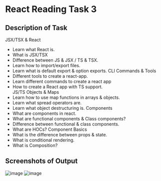 # React Reading Task 3

## Description of Task

JSX/TSX & React
- Learn what React is.
- What is JSX/TSX
- Difference between JS & JSX / TS & TSX.
- Learn how to import/export files.
- Learn what is default export & option exports.
CLI Commands & Tools
- Different tools to create a react-app.
- Learn different commands to create a react app
- How to create a React app with TS support.	
JS/TS Objects & Maps
- Learn how to use map functions in arrays & objects.
- Learn what spread operators are.
- Learn what object destructuring is.
Components
- What are components in react.
- What are functional components & Class components?
- Difference between functional & class components.
- What are HOCs?
Component Basics
- What is the difference between props & state.
- What is conditional rendering.
- What is Composition?


## Screenshots of Output
![image](https://user-images.githubusercontent.com/127377501/224034708-e2f27803-c223-4ebf-acc8-9ad6767d1bd3.png)
![image](https://user-images.githubusercontent.com/127377501/224034740-d85711a6-dc79-49ab-9dd7-64bbe0600775.png)
 
